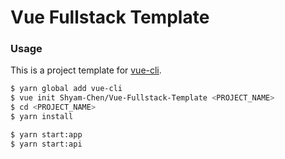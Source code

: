 # Vue Fullstack Template

### Usage

This is a project template for [vue-cli](https://github.com/vuejs/vue-cli).

``` bash
$ yarn global add vue-cli
$ vue init Shyam-Chen/Vue-Fullstack-Template <PROJECT_NAME>
$ cd <PROJECT_NAME>
$ yarn install

$ yarn start:app
$ yarn start:api
```
